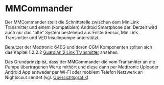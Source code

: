 # MMCommander

Der MMCommander stellt die Schnittstelle zwischen dem MiniLink Transmitter und einem (kompatiblen) Android Smartphone dar. Derzeit wird auch nur das "alte" System bestehend aus Enlite Sensor, MiniLink Transmitter und VEO Insulinpumpe unterstützt. 

Benutzer der Medtronic 640G und deren CGM Komponenten sollten sich das Kapitel 1.2.2.2 [Guardian 2 Link Transmitter](../cgm/enlite.md) ansehen.

Das Grundprinzip ist, dass der MMCommander die vom Transmitter an die Pumpe übertragenen Werte mithört und diese dann per Medtronic Uploader Android App entweder per Wi-Fi oder mobilem Telefon Netzwerk an Nightscout sendet (vgl. [Übersichtsgrafik](../cgm/enlite.md)).

